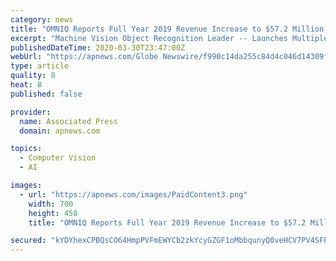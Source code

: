 ```yaml
---
category: news
title: "OMNIQ Reports Full Year 2019 Revenue Increase to $57.2 Million; Gross profit increases to $14.0 Million"
excerpt: "Machine Vision Object Recognition Leader -- Launches Multiple Innovative Machine Vision Solutions As Result of Accelerated R&D Efforts; R&D investment increased to $1.8 million from $0.3 million in 2018 -- Positioned to Capture Growing Market Share With Industry Leading Technology;"
publishedDateTime: 2020-03-30T23:47:00Z
webUrl: "https://apnews.com/Globe Newswire/f990c14da255c84d4c046d14309f0471"
type: article
quality: 8
heat: 8
published: false

provider:
  name: Associated Press
  domain: apnews.com

topics:
  - Computer Vision
  - AI

images:
  - url: "https://apnews.com/images/PaidContent3.png"
    width: 700
    height: 450
    title: "OMNIQ Reports Full Year 2019 Revenue Increase to $57.2 Million; Gross profit increases to $14.0 Million"

secured: "kYDYhexCPBQsCO64HmpPVFmEWYCb2zkYcyGZGF1oMbbqunyQ0veHCV7PV4SFPz/pE27mnSu48JdiUIkN4gwB9sHneLamvoQn/+bDHr9vSl9HVOO1uAXMqX5BfL+DWeTYOzyGCSLUeXBteVMyAaDdMajyOMVrXIQ5wML5hpsJdin7u0+/aRYx3TmRcI5Mc3k82BlXypUktc/JdCLaIaHm0+kQK3Z0UzhJt578vCNLtb0tbPOAnYWgNBrUtnThLb8Zz2XRZwOirC4lFtRemG2+Kx3KQm8Do/Hvi0z7UWZ6PyaIGN7NtfY7E9ENxuDVXlem;bLmQpfBSXOTF5vjY0WpIqg=="
---
```


